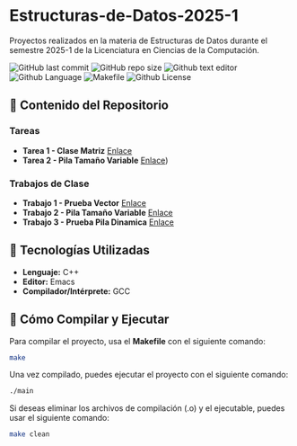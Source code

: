 # Estructuras-de-Datos-2025-1
Proyectos realizados en la materia de Estructuras de Datos durante el semestre 2025-1 de la Licenciatura en Ciencias de la Computación.

![GitHub last commit](https://img.shields.io/github/last-commit/ComputerChemistry/Estructuras-de-Datos-2025-1?style=for-the-badge&color=b4befe) ![GitHub repo size](https://img.shields.io/github/repo-size/ComputerChemistry/Estructuras-de-Datos-2025-1?style=for-the-badge&color=cba6f7) ![Github text editor](https://img.shields.io/badge/Emacs-%237F5AB6.svg?&style=for-the-badge&logo=gnu-emacs&logoColor=white) ![Github Language](https://img.shields.io/badge/C%2B%2B-00599C?style=for-the-badge&logo=c%2B%2B&logoColor=white) ![Makefile](https://img.shields.io/badge/Build-Makefile-89b4fa?style=for-the-badge&logo=gnu&logoColor=white) ![Github License](https://img.shields.io/badge/MIT-green?style=for-the-badge)

## 📂 Contenido del Repositorio

### Tareas

- **Tarea 1 - Clase Matriz** [Enlace](./Tareas/Tarea01/Tarea01Matriz/)
- **Tarea 2 - Pila Tamaño Variable** [Enlace](./Tareas/Tarea02/Tarea02PilaTamVar/))
### Trabajos de Clase

- **Trabajo 1 - Prueba Vector** [Enlace](./Clases/PruebaVector/)
- **Trabajo 2 - Pila Tamaño Variable** [Enlace](./Clases/PilaTamFijo/)
- **Trabajo 3 - Prueba Pila Dinamica** [Enlace](./Clases/PruebaPilaDinamica/)
## 🚀 Tecnologías Utilizadas

- **Lenguaje:** C++
- **Editor:** Emacs
- **Compilador/Intérprete:** GCC

## 🔨 Cómo Compilar y Ejecutar

Para compilar el proyecto, usa el **Makefile** con el siguiente comando:

```bash
make
```
Una vez compilado, puedes ejecutar el proyecto con el siguiente comando:

```bash
./main
```

Si deseas eliminar los archivos de compilación (.o) y el ejecutable, puedes usar el siguiente comando:

```bash
make clean

